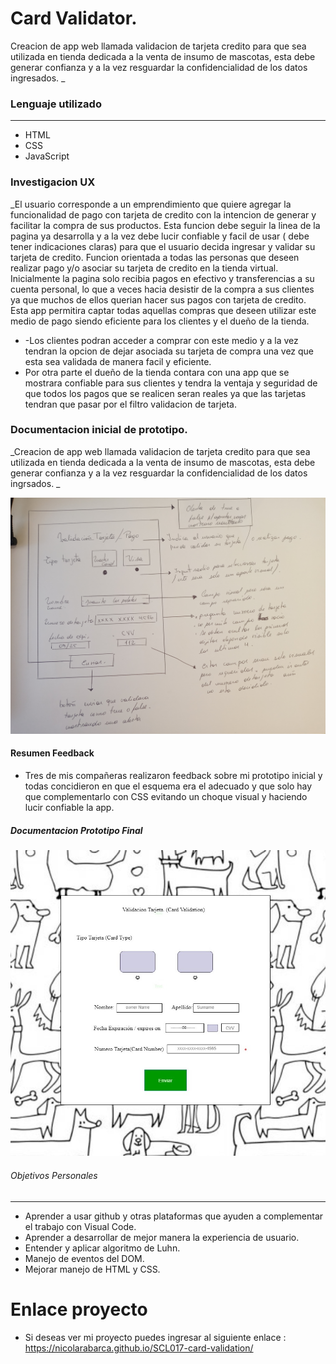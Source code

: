 # Card Validator.

Creacion de app web llamada validacion de tarjeta credito para que sea utilizada en tienda dedicada a la venta de insumo de mascotas, esta debe generar confianza y a la vez resguardar la confidencialidad de los datos ingresados. \_

### Lenguaje utilizado

---

- HTML
- CSS
- JavaScript

### Investigacion UX

\_El usuario corresponde a un emprendimiento que quiere agregar la funcionalidad de pago con tarjeta de credito con la intencion de generar y facilitar la compra de sus productos. Esta funcion debe seguir la linea de la pagina ya desarrolla y a la vez debe lucir confiable y facil de usar ( debe tener indicaciones claras) para que el usuario decida ingresar y validar su tarjeta de credito. Funcion orientada a todas las personas que deseen realizar pago y/o asociar su tarjeta de credito en la tienda virtual.
Inicialmente la pagina solo recibia pagos en efectivo y transferencias a su cuenta personal, lo que a veces hacia desistir de la compra a sus clientes ya que muchos de ellos querian hacer sus pagos con tarjeta de credito. Esta app permitira captar todas aquellas compras que deseen utilizar este medio de pago siendo eficiente para los clientes y el dueño de la tienda.

- -Los clientes podran acceder a comprar con este medio y a la vez tendran la opcion de dejar asociada su tarjeta de compra una vez que esta sea validada de manera facil y eficiente.
- Por otra parte el dueño de la tienda contara con una app que se mostrara confiable para sus clientes y tendra la ventaja y seguridad de que todos los pagos que se realicen seran reales ya que las tarjetas tendran que pasar por el filtro validacion de tarjeta.

### Documentacion inicial de prototipo.

_Creacion de app web llamada validacion de tarjeta credito para que sea utilizada en tienda dedicada a la venta de insumo de mascotas, esta debe generar confianza y a la vez resguardar la confidencialidad de los datos ingrsados. _

![prototipo](https://github.com/nicolarabarca/SCL017-card-validation/blob/master/src/protipopapel.jpg)


#### Resumen Feedback

- Tres de mis compañeras realizaron feedback sobre mi prototipo inicial y todas concidieron en que el esquema era el adecuado y que solo hay que complementarlo con CSS evitando un choque visual y haciendo lucir confiable la app.

##### Documentacion Prototipo Final

![prototipo](https://github.com/nicolarabarca/SCL017-card-validation/blob/master/src/imagenes/prototipo.jpg)

###### Objetivos Personales
---

- Aprender a usar github y otras plataformas que ayuden a complementar el trabajo con Visual Code. 
- Aprender a desarrollar de mejor manera la experiencia de usuario.
- Entender y aplicar algoritmo de Luhn.
- Manejo de eventos del DOM.
- Mejorar manejo de HTML y CSS.

# Enlace proyecto

- Si deseas  ver  mi proyecto  puedes  ingresar al siguiente enlace : https://nicolarabarca.github.io/SCL017-card-validation/

